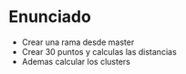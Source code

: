 # Enunciado
- Crear una rama desde master
- Crear 30 puntos y calculas las distancias
- Ademas calcular los clusters
<trabajo hecho por Gustavo Canelas>